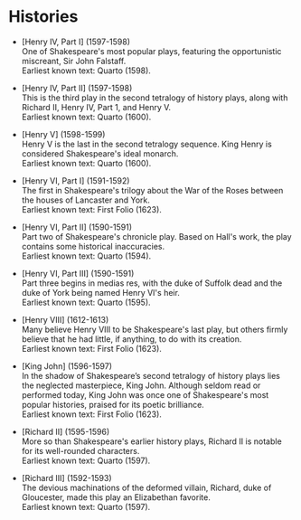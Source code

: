 <!-- ======================================================================
--- Search engine
title:          Histories
keywords:       histories
description:    Histories of William Shakespeare.
--- Menu system
order:          0
text:           Index
hidden:         false
umbel:          false
--- Page properties
id:             
document:       
layout:         
---$-segment:
======================================================================= -->

# Histories

* [Henry IV, Part I] (1597-1598)  
  One of Shakespeare's most popular plays, featuring the opportunistic miscreant,
  Sir John Falstaff.  
  Earliest known text: Quarto (1598).

* [Henry IV, Part II] (1597-1598)  
  This is the third play in the second tetralogy of history plays, along with
  Richard II, Henry IV, Part 1, and Henry V.  
  Earliest known text: Quarto (1600).

* [Henry V] (1598-1599)  
  Henry V is the last in the second tetralogy sequence. King Henry is considered
  Shakespeare's ideal monarch.  
  Earliest known text: Quarto (1600).

* [Henry VI, Part I] (1591-1592)  
  The first in Shakespeare's trilogy about the War of the Roses between the houses
  of Lancaster and York.  
  Earliest known text: First Folio (1623).

* [Henry VI, Part II] (1590-1591)  
  Part two of Shakespeare's chronicle play. Based on Hall's work, the play contains
  some historical inaccuracies.  
  Earliest known text: Quarto (1594).

* [Henry VI, Part III] (1590-1591)  
  Part three begins in medias res, with the duke of Suffolk dead and the duke of
  York being named Henry VI's heir.  
  Earliest known text: Quarto (1595). 

* [Henry VIII] (1612-1613)  
  Many believe Henry VIII to be Shakespeare's last play, but others firmly believe
  that he had little, if anything, to do with its creation.  
  Earliest known text: First Folio (1623).

* [King John] (1596-1597)  
  In the shadow of Shakespeare’s second tetralogy of history plays lies the neglected
  masterpiece, King John. Although seldom read or performed today, King John was once
  one of Shakespeare's most popular histories, praised for its poetic brilliance.  
  Earliest known text: First Folio (1623).

* [Richard II] (1595-1596)  
  More so than Shakespeare's earlier history plays, Richard II is notable for its
  well-rounded characters.  
  Earliest known text: Quarto (1597).

* [Richard III] (1592-1593)  
  The devious machinations of the deformed villain, Richard, duke of Gloucester, made
  this play an Elizabethan favorite.  
  Earliest known text: Quarto (1597). 

